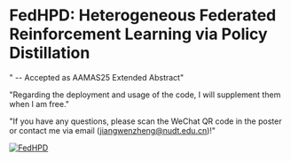 # FedHPD: Heterogeneous Federated Reinforcement Learning via Policy Distillation
" -- Accepted as AAMAS25 Extended Abstract" 


"Regarding the deployment and usage of the code, I will supplement them when I am free."

"If you have any questions, please scan the WeChat QR code in the poster or contact me via email (jiangwenzheng@nudt.edu.cn)!"

[![FedHPD](FedHPD-aamas-poster-template.png)](FedHPD-aamas-poster-template.pdf)
